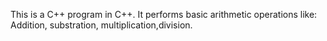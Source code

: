 This is a C++ program in C++. It performs basic arithmetic operations like:
Addition, substration, multiplication,division.
